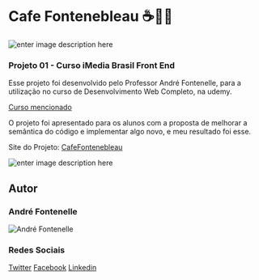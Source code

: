 # Cafe Fontenebleau ☕️👨‍💻
![enter image description here](https://github.com/zSantz/CafeFontenelle/blob/main/img/topo_principal.jpg?raw=true)
### Projeto 01 - Curso iMedia Brasil Front End

Esse projeto foi desenvolvido pelo Professor André Fontenelle, para a utilização no curso de Desenvolvimento Web Completo, na udemy.

[Curso mencionado](https://www.udemy.com/course/curso-desenvolvedor-web-completo/)

O projeto foi apresentado para os alunos com a proposta de melhorar a semântica do código e implementar algo novo, e meu resultado foi esse.

Site do Projeto: [CafeFontenebleau](https://zsantz.github.io/CafeFontenelle/)

![enter image description here](https://i.imgur.com/f3FXRha.png)
## Autor
### André Fontenelle
![André Fontenelle](https://img-c.udemycdn.com/user/200_H/34759990_8ca1_4.jpg)
### Redes Sociais
[Twitter](https://twitter.com/imediabrasil)
[Facebook](https://www.facebook.com/imediabrasil)
[Linkedin](https://www.linkedin.com/in/andr%C3%A9-fontenelle/)
